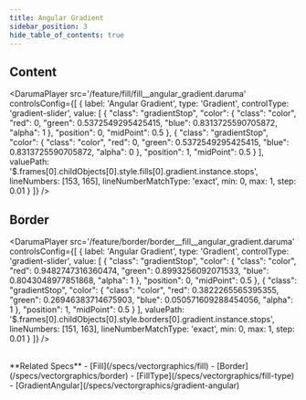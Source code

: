 ```yaml
---
title: Angular Gradient
sidebar_position: 3
hide_table_of_contents: true
---
```


## Content

<DarumaPlayer
  src='/feature/fill/fill__angular_gradient.daruma'
  controlsConfig={[
    {
      label: 'Angular Gradient',
      type: 'Gradient',
      controlType: 'gradient-slider',
      value: [
        {
          "class": "gradientStop",
          "color": {
            "class": "color",
            "red": 0,
            "green": 0.5372549295425415,
            "blue": 0.8313725590705872,
            "alpha": 1
          },
          "position": 0,
          "midPoint": 0.5
        },
        {
          "class": "gradientStop",
          "color": {
            "class": "color",
            "red": 0,
            "green": 0.5372549295425415,
            "blue": 0.8313725590705872,
            "alpha": 0
          },
          "position": 1,
          "midPoint": 0.5
        }
      ],
      valuePath: '$.frames[0].childObjects[0].style.fills[0].gradient.instance.stops',
      lineNumbers: [153, 165],
      lineNumberMatchType: 'exact',
      min: 0,
      max: 1,
      step: 0.01
    }
  ]}
/>

## Border

<DarumaPlayer
  src='/feature/border/border__fill__angular_gradient.daruma'
  controlsConfig={[
    {
      label: 'Angular Gradient',
      type: 'Gradient',
      controlType: 'gradient-slider',
      value: [
        {
          "class": "gradientStop",
          "color": {
            "class": "color",
            "red": 0.9482747316360474,
            "green": 0.8993256092071533,
            "blue": 0.8043048977851868,
            "alpha": 1
          },
          "position": 0,
          "midPoint": 0.5
        },
        {
          "class": "gradientStop",
          "color": {
            "class": "color",
            "red": 0.3822265565395355,
            "green": 0.26946383714675903,
            "blue": 0.050571609288454056,
            "alpha": 1
          },
          "position": 1,
          "midPoint": 0.5
        }
      ],
      valuePath: '$.frames[0].childObjects[0].style.borders[0].gradient.instance.stops',
      lineNumbers: [151, 163],
      lineNumberMatchType: 'exact',
      min: 0,
      max: 1,
      step: 0.01
    }
  ]}
/>

<br />
**Related Specs**
- [Fill](/specs/vectorgraphics/fill)
- [Border](/specs/vectorgraphics/border)
- [FillType](/specs/vectorgraphics/fill-type)
- [GradientAngular](/specs/vectorgraphics/gradient-angular)
